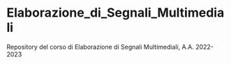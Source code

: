 # Elaborazione_di_Segnali_Multimediali
Repository del corso di Elaborazione di Segnali Multimediali, A.A. 2022-2023
